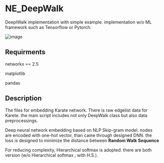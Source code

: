 # NE_DeepWalk
DeeplWalk implementation with simple example.
implementation w/o ML framework such as Tensorflow or Pytorch.

![image](https://user-images.githubusercontent.com/35905280/96146155-f654ac80-0f40-11eb-8f95-1a6f334e2019.png)

## Requirments
networkx == 2.5

matplotlib

pandas


## Description

The files for embedding Karate network.
There is raw edgelist data for Karete.
the main script includes not only DeepWalk class but also data preprocessings.

Deep neural network embedding based on NLP Skip-gram model.
nodes are encoded with one-hot vector, than came through designed DNN.
the loss is designed to minimize the distance between **Random Walk Sequence**

For reducing complexity, Hierarchical softmax is adopted.
there are both version (w/o Hierarchical softmax , with H.S.).



